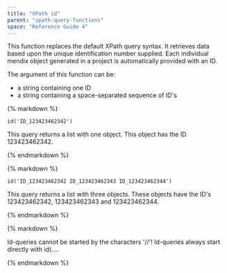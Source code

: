 ```yaml
---
title: "XPath id"
parent: "xpath-query-functions"
space: "Reference Guide 4"
---
```

This function replaces the default XPath query syntax. It retrieves data based upon the unique identification number supplied. Each individual mendix object generated in a project is automatically provided with an ID.

The argument of this function can be:

*   a string containing one ID
*   a string containing a space-separated sequence of ID's

<div class="alert alert-info">{% markdown %}

```
id('ID_123423462342')

```

This query returns a list with one object. This object has the ID 123423462342.

{% endmarkdown %}</div><div class="alert alert-info">{% markdown %}

```
id('ID_123423462342 ID_123423462343 ID_123423462344')

```

This query returns a list with three objects. These objects have the ID's 123423462342, 123423462343 and 123423462344.

{% endmarkdown %}</div><div class="alert alert-warning">{% markdown %}

Id-queries cannot be started by the characters '//'! Id-queries always start directly with id(....

{% endmarkdown %}</div>
